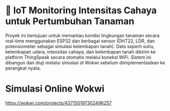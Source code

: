 # 🌱 IoT Monitoring Intensitas Cahaya untuk Pertumbuhan Tanaman
Proyek ini bertujuan untuk memantau kondisi lingkungan tanaman secara real-time menggunakan ESP32 dan berbagai sensor (DHT22, LDR, dan potensiometer sebagai simulasi kelembapan tanah). Data seperti suhu, kelembapan udara, intensitas cahaya, dan kelembapan tanah dikirim ke platform ThingSpeak secara otomatis melalui koneksi WiFi. Sistem ini dibangun dan diuji melalui simulasi di Wokwi sebelum diimplementasikan ke perangkat nyata.

# Simulasi Online Wokwi
https://wokwi.com/projects/437150197302496257
